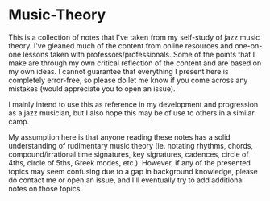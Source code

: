 # Music-Theory
This is a collection of notes that I've taken from my self-study of jazz music theory. 
I've gleaned much of the content from online resources and one-on-one lessons taken with 
professors/professionals. Some of the points that I make are through my own critical reflection of the content 
and are based on my own ideas. I cannot guarantee that everything I present here is completely error-free, so please 
do let me know if you come across any mistakes (would appreciate you to open an issue).

I mainly intend to use this as reference in my development and progression as a jazz musician, 
but I also hope this may be of use to others in a similar camp.

My assumption here is that anyone reading these notes has a solid understanding of rudimentary music theory 
(ie. notating rhythms, chords, compound/irrational time signatures, key signatures, cadences, circle of 4ths, circle of 5ths, 
Greek modes, etc.). However, if any of the presented topics may seem confusing due to a gap in background knowledge, please do 
contact me or open an issue, and I'll eventually try to add additional notes on those topics.
